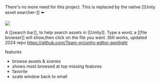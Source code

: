 There's no more need for this project.
This is replaced by the native [[Unity asset searcher-]] ⬅️

![](https://camo.githubusercontent.com/712bde6149122956b032ade4b1b0422025be9c463d6a3d7e777c279369e30ba4/68747470733a2f2f692e67697068792e636f6d2f6d656469612f336f6873346c4c5561705a39443139706f412f736f757263652e676966)

A [[search bar]], to help search assets in [[Unity]].
Type a word, a [[file browser]] will show,then click on the file you want.
Still works, updated 2024
repo  https://github.com/Team-on/unity-editor-spotlight

features 
- browse assets & scenes
- shows most browsed at top
missing features
- favorite
- scale window back to small